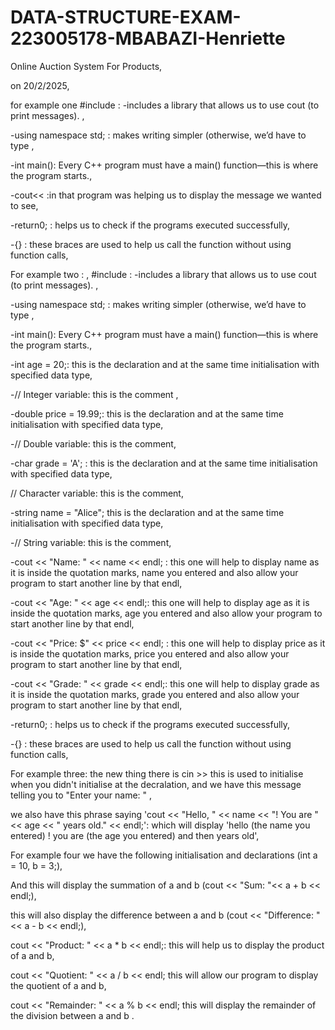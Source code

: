 # DATA-STRUCTURE-EXAM-223005178-MBABAZI-Henriette
Online Auction System For Products, 




on 20/2/2025, 

for example one #include <iostream> : -includes a library that allows us to use cout (to print messages). ,

-using namespace std; : makes writing simpler (otherwise, we’d have to type , 

-int main(): Every C++ program must have a main() function—this is where the program starts.,

-cout<< :in that program was helping us to display the message we wanted to see,

-return0; : helps us to check if the programs executed successfully,

-{} : these braces are used to help us call the function without using function calls,






For example two : ,
#include <iostream> : -includes a library that allows us to use cout (to print messages). ,

-using namespace std; : makes writing simpler (otherwise, we’d have to type , 

-int main(): Every C++ program must have a main() function—this is where the program starts., 

-int age = 20;: this is the declaration and at the same time initialisation with specified data type,

-// Integer variable: this is the comment ,

-double price = 19.99;: this is the declaration and at the same time initialisation with specified data type, 

-// Double variable:  this is the comment,

-char grade = 'A'; : this is the declaration and at the same time initialisation with specified data type,

// Character variable: this is the comment,

-string name = "Alice";  this is the declaration and at the same time initialisation with specified data type,

-// String variable: this is the comment,

-cout << "Name: " << name << endl; : this one will help to display name as it is inside the quotation marks, name you entered and also allow your program to start another line by that endl,

-cout << "Age: " << age << endl;: this one will help to display age as it is inside the quotation marks, age you entered and also allow your program to start another line by that endl,

-cout << "Price: $" << price << endl; : this one will help to display price as it is inside the quotation marks, price you entered and also allow your program to start another line by that endl,

-cout << "Grade: " << grade << endl;: this one will help to display grade as it is inside the quotation marks, grade you entered and also allow your program to start another line by that endl,

-return0; : helps us to check if the programs executed successfully,

-{} : these braces are used to help us call the function without using function calls,





For example three: the new thing there is cin >> this is used to initialise when you didn't initialise at the decralation,
and we have this message telling you to  "Enter your name: " ,  

we also have this phrase saying 'cout << "Hello, " << name << "! You are " << age << " years old." << endl;': which will display 'hello (the name you entered) ! you are (the age you entered) and then years old',





For example four we have the following initialisation and declarations (int a = 10, b = 3;),

And this will display the summation of a and b (cout << "Sum: "<< a + b << endl;),

this will also display the difference between a and b (cout << "Difference: " << a - b << endl;),

cout << "Product: " << a * b << endl;: this will help us to display the product of a and b,

cout << "Quotient: " << a / b << endl; this will allow our program to display the quotient of a and b,

cout << "Remainder: " << a % b << endl; this will display the remainder of the division between a and b  .


